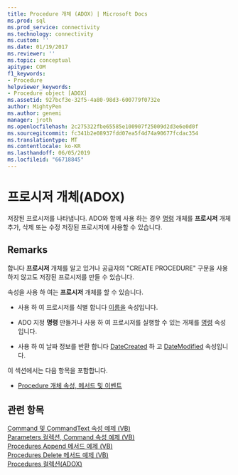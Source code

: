 ```yaml
---
title: Procedure 개체 (ADOX) | Microsoft Docs
ms.prod: sql
ms.prod_service: connectivity
ms.technology: connectivity
ms.custom: ''
ms.date: 01/19/2017
ms.reviewer: ''
ms.topic: conceptual
apitype: COM
f1_keywords:
- Procedure
helpviewer_keywords:
- Procedure object [ADOX]
ms.assetid: 927bcf3e-32f5-4a80-98d3-600779f0732e
author: MightyPen
ms.author: genemi
manager: jroth
ms.openlocfilehash: 2c275322fbe65585e100907f25009d2d3e6e0d0f
ms.sourcegitcommit: fc341b2e08937fdd07ea5f4d74a90677fcdac354
ms.translationtype: MT
ms.contentlocale: ko-KR
ms.lasthandoff: 06/05/2019
ms.locfileid: "66718845"
---
```

# <a name="procedure-object-adox"></a>프로시저 개체(ADOX)
저장된 프로시저를 나타냅니다. ADO와 함께 사용 하는 경우 [명령](../../../ado/reference/ado-api/command-object-ado.md) 개체를 **프로시저** 개체 추가, 삭제 또는 수정 저장된 프로시저에 사용할 수 있습니다.  
  
## <a name="remarks"></a>Remarks  
 합니다 **프로시저** 개체를 알고 있거나 공급자의 "CREATE PROCEDURE" 구문을 사용 하지 않고도 저장된 프로시저를 만들 수 있습니다.  
  
 속성을 사용 하 여는 **프로시저** 개체를 할 수 있습니다.  
  
-   사용 하 여 프로시저를 식별 합니다 [이름을](../../../ado/reference/adox-api/name-property-adox.md) 속성입니다.  
  
-   ADO 지정 **명령** 만들거나 사용 하 여 프로시저를 실행할 수 있는 개체를 [명령](../../../ado/reference/adox-api/command-property-adox.md) 속성입니다.  
  
-   사용 하 여 날짜 정보를 반환 합니다 [DateCreated](../../../ado/reference/adox-api/datecreated-property-adox.md) 하 고 [DateModified](../../../ado/reference/adox-api/datemodified-property-adox.md) 속성입니다.  
  
 이 섹션에서는 다음 항목을 포함합니다.  
  
-   [Procedure 개체 속성, 메서드 및 이벤트](../../../ado/reference/adox-api/procedure-object-properties-methods-and-events.md)  
  
## <a name="see-also"></a>관련 항목  
 [Command 및 CommandText 속성 예제 (VB)](../../../ado/reference/adox-api/command-and-commandtext-properties-example-vb.md)   
 [Parameters 컬렉션, Command 속성 예제 (VB)](../../../ado/reference/adox-api/parameters-collection-command-property-example-vb.md)   
 [Procedures Append 메서드 예제 (VB)](../../../ado/reference/adox-api/procedures-append-method-example-vb.md)   
 [Procedures Delete 메서드 예제 (VB)](../../../ado/reference/adox-api/procedures-delete-method-example-vb.md)   
 [Procedures 컬렉션(ADOX)](../../../ado/reference/adox-api/procedures-collection-adox.md)

